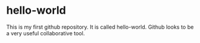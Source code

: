 # hello-world
This is my first github repository. It is called hello-world.
Github looks to be a very useful collaborative tool. 

